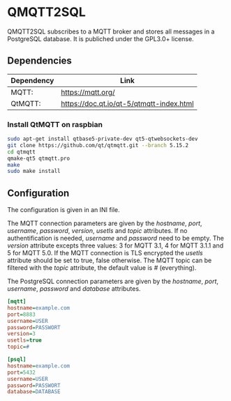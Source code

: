 # QMQTT2SQL
QMQTT2SQL subscribes to a MQTT broker and stores all messages in a PostgreSQL database.
It is publiched under the GPL3.0+ license.

## Dependencies
| Dependency  | Link                                                             |
| ----------- | ---------------------------------------------------------------- |
| MQTT:       | https://mqtt.org/                                                |
| QtMQTT:     | https://doc.qt.io/qt-5/qtmqtt-index.html                         |

### Install QtMQTT on raspbian

```Bash
sudo apt-get install qtbase5-private-dev qt5-qtwebsockets-dev
git clone https://github.com/qt/qtmqtt.git --branch 5.15.2
cd qtmqtt
qmake-qt5 qtmqtt.pro
make
sudo make install
```

## Configuration
The configuration is given in an INI file.

The MQTT connection parameters are given by the _hostname_, _port_, _username_, _password_, _version_, _usetls_ and _topic_ attributes.
If no authentification is needed, _username_ and _password_ need to be empty.
The _version_ attribute excepts three values: 3 for MQTT 3.1, 4 for MQTT 3.1.1 and 5 for MQTT 5.0.
If the MQTT connection is TLS encrypted the _usetls_ attribute should be set to true, false otherwise.
The MQTT topic can be filtered with the _topic_ attribute, the default value is _#_ (everything).

The PostgreSQL connection parameters are given by the _hostname_, _port_, _username_, _password_ and _database_ attributes.


```INI
[mqtt]
hostname=example.com
port=8883
username=USER
password=PASSWORT
version=3
usetls=true
topic=#

[psql]
hostname=example.com
port=5432
username=USER
password=PASSWORT
database=DATABASE
```

